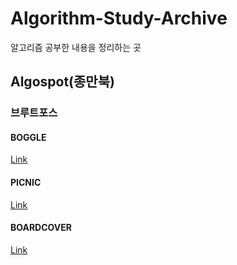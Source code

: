 # Algorithm-Study-Archive
알고리즘 공부한 내용을 정리하는 곳

## Algospot(종만북)
### 브루트포스
#### BOGGLE
[Link](https://github.com/Uniaut/Algorithm-Study-Archive/blob/main/Algospot/BOGGLE.md)
#### PICNIC
[Link](https://github.com/Uniaut/Algorithm-Study-Archive/blob/main/Algospot/PICNIC.md)
#### BOARDCOVER
[Link](https://github.com/Uniaut/Algorithm-Study-Archive/blob/main/Algospot/BOARDCOVER.md)
